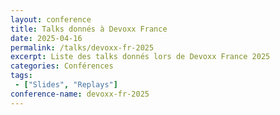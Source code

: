 ```yaml
---
layout: conference
title: Talks donnés à Devoxx France
date: 2025-04-16
permalink: /talks/devoxx-fr-2025
excerpt: Liste des talks donnés lors de Devoxx France 2025
categories: Conférences
tags: 
 - ["Slides", "Replays"]
conference-name: devoxx-fr-2025
---
```

